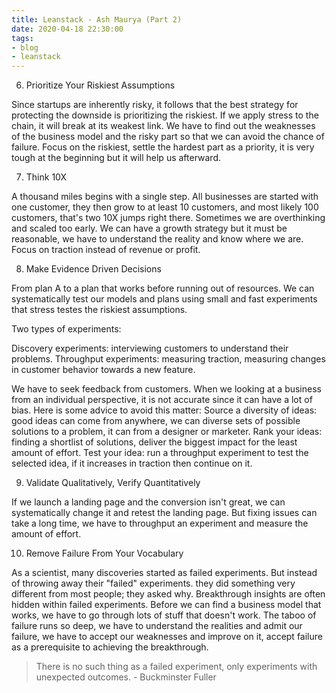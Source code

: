 ```yaml
---
title: Leanstack - Ash Maurya (Part 2)
date: 2020-04-18 22:30:00
tags: 
- blog
- leanstack
---
```


6. Prioritize Your Riskiest Assumptions

Since startups are inherently risky, it follows that the best strategy for protecting the downside is prioritizing the riskiest. If we apply stress to the chain, it will break at its weakest link. We have to find out the weaknesses of the business model and the risky part so that we can avoid the chance of failure. Focus on the riskiest, settle the hardest part as a priority, it is very tough at the beginning but it will help us afterward.

7. Think 10X

A thousand miles begins with a single step. All businesses are started with one customer, they then grow to at least 10 customers, and most likely 100 customers, that's two 10X jumps right there. Sometimes we are overthinking and scaled too early. We can have a growth strategy but it must be reasonable, we have to understand the reality and know where we are. Focus on traction instead of revenue or profit.

8. Make Evidence Driven Decisions

From plan A to a plan that works before running out of resources. We can systematically test our models and plans using small and fast experiments that stress testes the riskiest assumptions.

Two types of experiments:

Discovery experiments: interviewing customers to understand their problems.
Throughput experiments:  measuring traction, measuring changes in customer behavior towards a new feature.

We have to seek feedback from customers. When we looking at a business from an individual perspective, it is not accurate since it can have a lot of bias. Here is some advice to avoid this matter:
Source a diversity of ideas: good ideas can come from anywhere, we can diverse sets of possible solutions to a problem, it can from a designer or marketer.
Rank your ideas: finding a shortlist of solutions, deliver the biggest impact for the least amount of effort.
Test your idea: run a throughput experiment to test the selected idea, if it increases in traction then continue on it.

9. Validate Qualitatively, Verify Quantitatively

If we launch a landing page and the conversion isn't great, we can systematically change it and retest the landing page. But fixing issues can take a long time, we have to throughput an experiment and measure the amount of effort.

10. Remove Failure From Your Vocabulary

As a scientist, many discoveries started as failed experiments. But instead of throwing away their "failed" experiments. they did something very different from most people; they asked why. Breakthrough insights are often hidden within failed experiments. Before we can find a business model that works, we have to go through lots of stuff that doesn't work. The taboo of failure runs so deep, we have to understand the realities and admit our failure, we have to accept our weaknesses and improve on it, accept failure as a prerequisite to achieving the breakthrough.

>There is no such thing as a failed experiment, only experiments with unexpected outcomes. - Buckminster Fuller